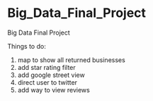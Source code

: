 # Big_Data_Final_Project
Big Data Final Project


Things to do:

1. map to show all returned businesses
2. add star rating filter
3. add google street view
4. direct user to twitter
5. add way to view reviews 
